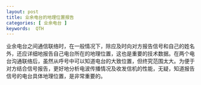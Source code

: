 ```yaml
---
layout: post
title: 业余电台的地理位置报告
categories: [ 业余电台 ]
keywords:  QTH
---
```


业余电台之间通信联络时，在一般情况下，除应及时向对方报告信号和自己的姓名外，还应详细地报告自己电台所在的地理位置，这也是重要的技术数据。在两个电台沟通联络后，虽然从呼号中可以知道电台的大致位置，但终究范围太大。为便于对方结合信号报告，更好地分析电波传播情况及收发信机的性能，无疑，知道报告信号的电台具体地理位置，是非常重要的。
